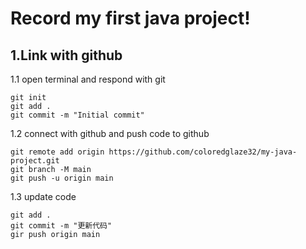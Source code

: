 # Record my first java project!

## 1.Link with github
1.1 open terminal and respond with git
```text
git init
git add .
git commit -m "Initial commit"
```
1.2 connect with github and push code to github
```text
git remote add origin https://github.com/coloredglaze32/my-java-project.git
git branch -M main
git push -u origin main
```
1.3 update code
```text
git add .
git commit -m "更新代码"
gir push origin main
```
